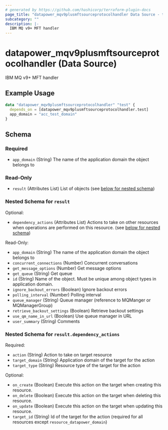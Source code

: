 ```yaml
---
# generated by https://github.com/hashicorp/terraform-plugin-docs
page_title: "datapower_mqv9plusmftsourceprotocolhandler Data Source - terraform-provider-datapower"
subcategory: ""
description: |-
  IBM MQ v9+ MFT handler
---
```


# datapower_mqv9plusmftsourceprotocolhandler (Data Source)

IBM MQ v9+ MFT handler

## Example Usage

```terraform
data "datapower_mqv9plusmftsourceprotocolhandler" "test" {
  depends_on = [datapower_mqv9plusmftsourceprotocolhandler.test]
  app_domain = "acc_test_domain"
}
```

<!-- schema generated by tfplugindocs -->
## Schema

### Required

- `app_domain` (String) The name of the application domain the object belongs to

### Read-Only

- `result` (Attributes List) List of objects (see [below for nested schema](#nestedatt--result))

<a id="nestedatt--result"></a>
### Nested Schema for `result`

Optional:

- `dependency_actions` (Attributes List) Actions to take on other resources when operations are performed on this resource. (see [below for nested schema](#nestedatt--result--dependency_actions))

Read-Only:

- `app_domain` (String) The name of the application domain the object belongs to
- `concurrent_connections` (Number) Concurrent conversations
- `get_message_options` (Number) Get message options
- `get_queue` (String) Get queue
- `id` (String) Name of the object. Must be unique among object types in application domain.
- `ignore_backout_errors` (Boolean) Ignore backout errors
- `polling_interval` (Number) Polling interval
- `queue_manager` (String) Queue manager (reference to MQManger or MQManagerGroup)
- `retrieve_backout_settings` (Boolean) Retrieve backout settings
- `use_qm_name_in_url` (Boolean) Use queue manager in URL
- `user_summary` (String) Comments

<a id="nestedatt--result--dependency_actions"></a>
### Nested Schema for `result.dependency_actions`

Required:

- `action` (String) Action to take on target resource
- `target_domain` (String) Application domain of the target for the action
- `target_type` (String) Resource type of the target for the action

Optional:

- `on_create` (Boolean) Execute this action on the target when creating this resource.
- `on_delete` (Boolean) Execute this action on the target when deleting this resource.
- `on_update` (Boolean) Execute this action on the target when updating this resource.
- `target_id` (String) Id of the target for the action (required for all resources except `resource_datapower_domain`)
